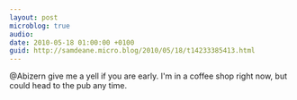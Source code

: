 ```yaml
---
layout: post
microblog: true
audio: 
date: 2010-05-18 01:00:00 +0100
guid: http://samdeane.micro.blog/2010/05/18/t14233385413.html
---
```

@Abizern give me a yell if you are early. I'm in a coffee shop right now, but could head to the pub any time.
